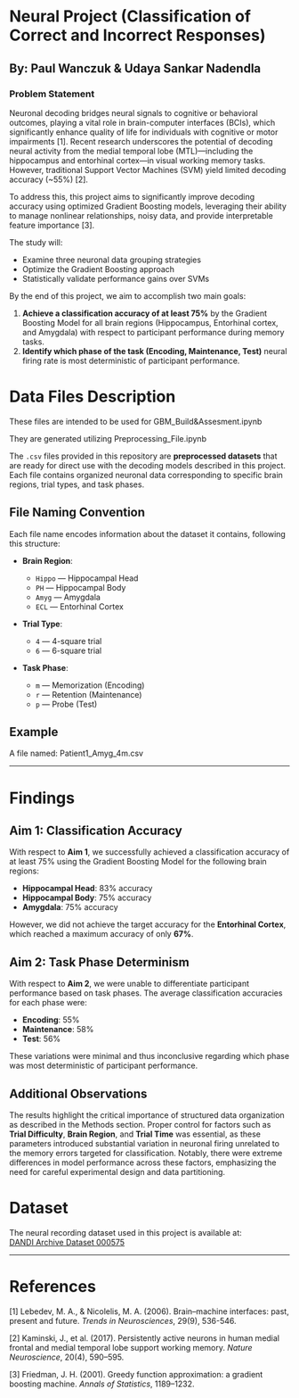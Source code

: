 # Neural Project (Classification of Correct and Incorrect Responses)
## By: Paul Wanczuk & Udaya Sankar Nadendla
### Problem Statement

Neuronal decoding bridges neural signals to cognitive or behavioral outcomes, playing a vital role in brain-computer interfaces (BCIs), which significantly enhance quality of life for individuals with cognitive or motor impairments [1]. Recent research underscores the potential of decoding neural activity from the medial temporal lobe (MTL)—including the hippocampus and entorhinal cortex—in visual working memory tasks. However, traditional Support Vector Machines (SVM) yield limited decoding accuracy (~55%) [2]. 

To address this, this project aims to significantly improve decoding accuracy using optimized Gradient Boosting models, leveraging their ability to manage nonlinear relationships, noisy data, and provide interpretable feature importance [3].

The study will:
- Examine three neuronal data grouping strategies
- Optimize the Gradient Boosting approach
- Statistically validate performance gains over SVMs

By the end of this project, we aim to accomplish two main goals:
1. **Achieve a classification accuracy of at least 75%** by the Gradient Boosting Model for all brain regions (Hippocampus, Entorhinal cortex, and Amygdala) with respect to participant performance during memory tasks.
2. **Identify which phase of the task (Encoding, Maintenance, Test)** neural firing rate is most deterministic of participant performance.
# Data Files Description
These files are intended to be used for GBM_Build&Assesment.ipynb

They are generated utilizing Preprocessing_File.ipynb

The `.csv` files provided in this repository are **preprocessed datasets** that are ready for direct use with the decoding models described in this project. Each file contains organized neuronal data corresponding to specific brain regions, trial types, and task phases.

## File Naming Convention

Each file name encodes information about the dataset it contains, following this structure:

- **Brain Region**:
  - `Hippo` — Hippocampal Head
  - `PH` — Hippocampal Body
  - `Amyg` — Amygdala
  - `ECL` — Entorhinal Cortex

- **Trial Type**:
  - `4` — 4-square trial
  - `6` — 6-square trial

- **Task Phase**:
  - `m` — Memorization (Encoding)
  - `r` — Retention (Maintenance)
  - `p` — Probe (Test)

## Example

A file named: Patient1_Amyg_4m.csv


---
# Findings

## Aim 1: Classification Accuracy

With respect to **Aim 1**, we successfully achieved a classification accuracy of at least 75% using the Gradient Boosting Model for the following brain regions:
- **Hippocampal Head**: 83% accuracy
- **Hippocampal Body**: 75% accuracy
- **Amygdala**: 75% accuracy

However, we did not achieve the target accuracy for the **Entorhinal Cortex**, which reached a maximum accuracy of only **67%**.

## Aim 2: Task Phase Determinism

With respect to **Aim 2**, we were unable to differentiate participant performance based on task phases. The average classification accuracies for each phase were:
- **Encoding**: 55%
- **Maintenance**: 58%
- **Test**: 56%

These variations were minimal and thus inconclusive regarding which phase was most deterministic of participant performance.

## Additional Observations

The results highlight the critical importance of structured data organization as described in the Methods section. Proper control for factors such as **Trial Difficulty**, **Brain Region**, and **Trial Time** was essential, as these parameters introduced substantial variation in neuronal firing unrelated to the memory errors targeted for classification. Notably, there were extreme differences in model performance across these factors, emphasizing the need for careful experimental design and data partitioning.

# Dataset

The neural recording dataset used in this project is available at:  
[DANDI Archive Dataset 000575](https://dandiarchive.org/dandiset/000575/0.231010.1811)

---

# References

[1] Lebedev, M. A., & Nicolelis, M. A. (2006). Brain–machine interfaces: past, present and future. *Trends in Neurosciences*, 29(9), 536-546.

[2] Kaminski, J., et al. (2017). Persistently active neurons in human medial frontal and medial temporal lobe support working memory. *Nature Neuroscience*, 20(4), 590–595.

[3] Friedman, J. H. (2001). Greedy function approximation: a gradient boosting machine. *Annals of Statistics*, 1189–1232.

